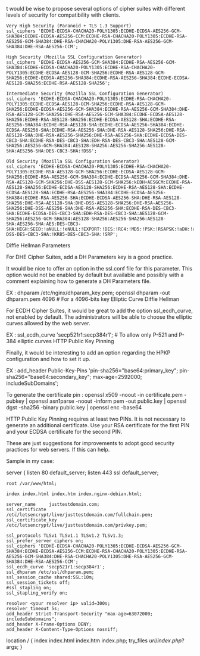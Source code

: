 t would be wise to propose several options of cipher suites with different levels of security for compatibility with clients.

    Very High Security (Paranoid + TLS 1.3 Support)
    ssl_ciphers 'ECDHE-ECDSA-CHACHA20-POLY1305:ECDHE-ECDSA-AES256-GCM-SHA384:ECDHE-ECDSA-AES256-CCM:ECDHE-RSA-CHACHA20-POLY1305:ECDHE-RSA-AES256-GCM-SHA384:DHE-RSA-CHACHA20-POLY1305:DHE-RSA-AES256-GCM-SHA384:DHE-RSA-AES256-CCM';

    High Security (Mozilla SSL Configuration Generator)
    ssl_ciphers 'ECDHE-ECDSA-AES256-GCM-SHA384:ECDHE-RSA-AES256-GCM-SHA384:ECDHE-ECDSA-CHACHA20-POLY1305:ECDHE-RSA-CHACHA20-POLY1305:ECDHE-ECDSA-AES128-GCM-SHA256:ECDHE-RSA-AES128-GCM-SHA256:ECDHE-ECDSA-AES256-SHA384:ECDHE-RSA-AES256-SHA384:ECDHE-ECDSA-AES128-SHA256:ECDHE-RSA-AES128-SHA256';

    Intermediate Security (Mozilla SSL Configuration Generator)
    ssl_ciphers 'ECDHE-ECDSA-CHACHA20-POLY1305:ECDHE-RSA-CHACHA20-POLY1305:ECDHE-ECDSA-AES128-GCM-SHA256:ECDHE-RSA-AES128-GCM-SHA256:ECDHE-ECDSA-AES256-GCM-SHA384:ECDHE-RSA-AES256-GCM-SHA384:DHE-RSA-AES128-GCM-SHA256:DHE-RSA-AES256-GCM-SHA384:ECDHE-ECDSA-AES128-SHA256:ECDHE-RSA-AES128-SHA256:ECDHE-ECDSA-AES128-SHA:ECDHE-RSA-AES256-SHA384:ECDHE-RSA-AES128-SHA:ECDHE-ECDSA-AES256-SHA384:ECDHE-ECDSA-AES256-SHA:ECDHE-RSA-AES256-SHA:DHE-RSA-AES128-SHA256:DHE-RSA-AES128-SHA:DHE-RSA-AES256-SHA256:DHE-RSA-AES256-SHA:ECDHE-ECDSA-DES-CBC3-SHA:ECDHE-RSA-DES-CBC3-SHA:EDH-RSA-DES-CBC3-SHA:AES128-GCM-SHA256:AES256-GCM-SHA384:AES128-SHA256:AES256-SHA256:AES128-SHA:AES256-SHA:DES-CBC3-SHA:!DSS';

    Old Security (Mozilla SSL Configuration Generator)
    ssl_ciphers 'ECDHE-ECDSA-CHACHA20-POLY1305:ECDHE-RSA-CHACHA20-POLY1305:ECDHE-RSA-AES128-GCM-SHA256:ECDHE-ECDSA-AES128-GCM-SHA256:ECDHE-RSA-AES256-GCM-SHA384:ECDHE-ECDSA-AES256-GCM-SHA384:DHE-RSA-AES128-GCM-SHA256:DHE-DSS-AES128-GCM-SHA256:kEDH+AESGCM:ECDHE-RSA-AES128-SHA256:ECDHE-ECDSA-AES128-SHA256:ECDHE-RSA-AES128-SHA:ECDHE-ECDSA-AES128-SHA:ECDHE-RSA-AES256-SHA384:ECDHE-ECDSA-AES256-SHA384:ECDHE-RSA-AES256-SHA:ECDHE-ECDSA-AES256-SHA:DHE-RSA-AES128-SHA256:DHE-RSA-AES128-SHA:DHE-DSS-AES128-SHA256:DHE-RSA-AES256-SHA256:DHE-DSS-AES256-SHA:DHE-RSA-AES256-SHA:ECDHE-RSA-DES-CBC3-SHA:ECDHE-ECDSA-DES-CBC3-SHA:EDH-RSA-DES-CBC3-SHA:AES128-GCM-SHA256:AES256-GCM-SHA384:AES128-SHA256:AES256-SHA256:AES128-SHA:AES256-SHA:AES:DES-CBC3-SHA:HIGH:SEED:!aNULL:!eNULL:!EXPORT:!DES:!RC4:!MD5:!PSK:!RSAPSK:!aDH:!aECDH:!EDH-DSS-DES-CBC3-SHA:!KRB5-DES-CBC3-SHA:!SRP';

Diffie Hellman Parameters

For DHE Cipher Suites, add a DH Parameters key is a good practice.

It would be nice to offer an option in the ssl.conf file for this parameter.
This option would not be enabled by default but available and possibly with a comment explaining how to generate a DH Parameters file.

EX : dhparam /etc/nginx/dhparam_key.pem;
openssl dhparam -out dhparam.pem 4096 # For a 4096-bits key
Elliptic Curve Diffie Hellman

For ECDH Cipher Suites, it would be great to add the option ssl_ecdh_curve, not enabled by default.
The administrators will be able to choose the elliptic curves allowed by the web server.

EX : ssl_ecdh_curve 'secp521r1:secp384r1'; # To allow only P-521 and P-384 elliptic curves
HTTP Public Key Pinning

Finally, it would be interesting to add an option regarding the HPKP configuration and how to set it up.

EX : add_header Public-Key-Pins 'pin-sha256="base64:primary_key"; pin-sha256="base64:secondary_key"; max-age=2592000; includeSubDomains';

To generate the certificate pin :
openssl x509 -noout -in certificate.pem -pubkey | openssl asn1parse -noout -inform pem -out public.key | openssl dgst -sha256 -binary public.key | openssl enc -base64

HTTP Public Key Pinning requires at least two PINs.
It is not necessary to generate an additional certificate. Use your RSA certificate for the first PIN and your ECDSA certificate for the second PIN.

These are just suggestions for improvements to adopt good security practices for web servers.
If this can help.

Sample in my case:

server {
	listen 80 default_server;
	listen 443 ssl default_server;

	root /var/www/html;

	index index.html index.htm index.nginx-debian.html;

    server_name		justtestdomain.com;
    ssl_certificate           /etc/letsencrypt/live/justtestdomain.com/fullchain.pem;
    ssl_certificate_key       /etc/letsencrypt/live/justtestdomain.com/privkey.pem;

    ssl_protocols TLSv1 TLSv1.1 TLSv1.2 TLSv1.3;
    ssl_prefer_server_ciphers on;
    ssl_ciphers 'ECDHE-ECDSA-CHACHA20-POLY1305:ECDHE-ECDSA-AES256-GCM-SHA384:ECDHE-ECDSA-AES256-CCM:ECDHE-RSA-CHACHA20-POLY1305:ECDHE-RSA-AES256-GCM-SHA384:DHE-RSA-CHACHA20-POLY1305:DHE-RSA-AES256-GCM-SHA384:DHE-RSA-AES256-CCM';
    ssl_ecdh_curve 'secp521r1:secp384r1';
    ssl_dhparam /etc/ssl/dhparam.pem;
    ssl_session_cache shared:SSL:10m;
    ssl_session_tickets off;
    #ssl_stapling on;
    ssl_stapling_verify on;

    resolver <your resolver ip> valid=300s;
    resolver_timeout 5s;
    add_header Strict-Transport-Security "max-age=63072000; includeSubdomains";
    add_header X-Frame-Options DENY;
    add_header X-Content-Type-Options nosniff;

  location / {
    index     index.html index.htm index.php;
    try_files $uri /index.php?$args;
  }
